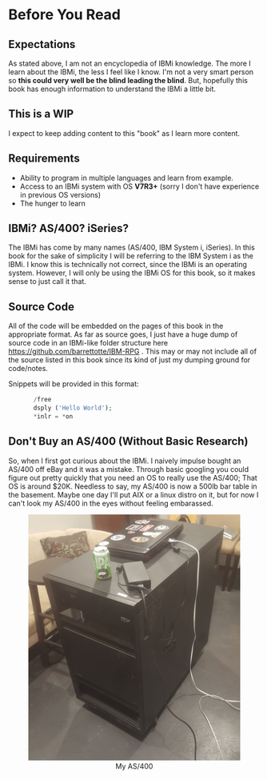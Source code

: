 # Before You Read

## Expectations
As stated above, I am not an encyclopedia of IBMi knowledge. The more I learn about the IBMi, the less I feel like I know. I'm not a very smart person so **this could very well be the blind leading the blind**. But, hopefully this book has enough information to understand the IBMi a little bit.


## This is a WIP
I expect to keep adding content to this "book" as I learn more content.


## Requirements
* Ability to program in multiple languages and learn from example.
* Access to an IBMi system with OS **V7R3+** (sorry I don't have experience in previous OS versions)
* The hunger to learn


## IBMi? AS/400? iSeries?
The IBMi has come by many names (AS/400, IBM System i, iSeries). In this book for the sake of simplicity I will be referring to the IBM System i
as the IBMi. I know this is technically not correct, since the IBMi is an operating system. However, I will only be using the IBMi OS for this
book, so it makes sense to just call it that. 


## Source Code
All of the code will be embedded on the pages of this book in the appropriate format. As far as source goes, 
I just have a huge dump of source code in an IBMi-like folder structure here https://github.com/barrettotte/IBM-RPG .
This may or may not include all of the source listed in this book since its kind of just my dumping ground for code/notes.


Snippets will be provided in this format:
```php
       /free
       dsply ('Hello World');
	   *inlr = *on
```


## Don't Buy an AS/400 (Without Basic Research)
So, when I first got curious about the IBMi. I naively impulse bought an AS/400 off eBay and it was a mistake. Through basic googling you could figure out pretty quickly that
you need an OS to really use the AS/400; That OS is around $20K. Needless to say, my AS/400 is now a 500lb bar table in the basement. Maybe one day I'll put AIX or a linux distro on it, but for now I can't look my AS/400 in the eyes without feeling embarassed.


<figure align="center">
	<img src="./preface/_assets/preface-01.jpg" alt="My AS/400" />
	<figcaption align="center">
		My AS/400
	</figcaption>
</figure>
